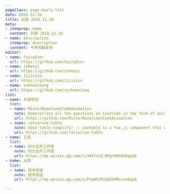 ```yaml
---
pageClass: page-daily-list
date: 2018.12.10
title: 日报 2018.12.10
meta:
- itemprop: name
  content: 日报 2018.12.10
- name: description
  itemprop: description
  content: 今天的新发现
editor:
- name: FairyEver
  url: https://github.com/FairyEver
- name: ishenyi
  url: https://github.com/ishenyi
- name: Jiiiiiin
  url: https://github.com/Jiiiiiin
- name: sunhaoxiang
  url: https://github.com/sunhaoxiang
list:
- name: 开源项目
  list:
  - name: MisterBooo/LeetCodeAnimation
    note: Demonstrate all the questions on LeetCode in the form of animation.（用动画的形式呈现解LeetCode题目的思路）
    url: https://github.com/MisterBooo/LeetCodeAnimation
  - name: ratiw/vue-table
    note: data table simplify! -- vuetable is a Vue.js component that will automatically request (JSON) data from the server and display them nicely in html table with swappable/extensible pagination component.
    url: https://github.com/ratiw/vue-table
- name: 工具
  list:
  - name: 码力全开工作室
    note: 码力全开工作室
    url: https://mp.weixin.qq.com/s/3RIFcvZ_NPgYd0t8XAqp2A
- name: 分享
  list:
  - name: 技术琐话
    note: 技术琐话
    url: https://mp.weixin.qq.com/s/P1eWtcPaIWZO4Mccno0apQ

---
```


<daily-list v-bind="$page.frontmatter"/>